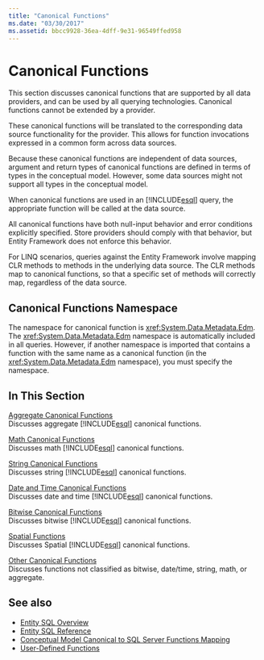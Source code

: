 ```yaml
---
title: "Canonical Functions"
ms.date: "03/30/2017"
ms.assetid: bbcc9928-36ea-4dff-9e31-96549ffed958
---
```

# Canonical Functions

This section discusses canonical functions that are supported by all data providers, and can be used by all querying technologies. Canonical functions cannot be extended by a provider.  
  
 These canonical functions will be translated to the corresponding data source functionality for the provider. This allows for function invocations expressed in a common form across data sources.  
  
 Because these canonical functions are independent of data sources, argument and return types of canonical functions are defined in terms of types in the conceptual model. However, some data sources might not support all types in the conceptual model.  
  
 When canonical functions are used in an [!INCLUDE[esql](../../../../../../includes/esql-md.md)] query, the appropriate function will be called at the data source.  
  
 All canonical functions have both null-input behavior and error conditions explicitly specified. Store providers should comply with that behavior, but Entity Framework does not enforce this behavior.  
  
 For LINQ scenarios, queries against the Entity Framework involve mapping CLR methods to methods in the underlying data source. The CLR methods map to canonical functions, so that a specific set of methods will correctly map, regardless of the data source.  
  
## Canonical Functions Namespace  

 The namespace for canonical function is <xref:System.Data.Metadata.Edm>. The <xref:System.Data.Metadata.Edm> namespace is automatically included in all queries. However, if another namespace is imported that contains a function with the same name as a canonical function (in the <xref:System.Data.Metadata.Edm> namespace), you must specify the namespace.  
  
## In This Section  

 [Aggregate Canonical Functions](aggregate-canonical-functions.md)  
 Discusses aggregate [!INCLUDE[esql](../../../../../../includes/esql-md.md)] canonical functions.  
  
 [Math Canonical Functions](math-canonical-functions.md)  
 Discusses math [!INCLUDE[esql](../../../../../../includes/esql-md.md)] canonical functions.  
  
 [String Canonical Functions](string-canonical-functions.md)  
 Discusses string [!INCLUDE[esql](../../../../../../includes/esql-md.md)] canonical functions.  
  
 [Date and Time Canonical Functions](date-and-time-canonical-functions.md)  
 Discusses date and time [!INCLUDE[esql](../../../../../../includes/esql-md.md)] canonical functions.  
  
 [Bitwise Canonical Functions](bitwise-canonical-functions.md)  
 Discusses bitwise [!INCLUDE[esql](../../../../../../includes/esql-md.md)] canonical functions.  
  
 [Spatial Functions](spatial-functions.md)  
 Discusses Spatial [!INCLUDE[esql](../../../../../../includes/esql-md.md)] canonical functions.  
  
 [Other Canonical Functions](other-canonical-functions.md)  
 Discusses functions not classified as bitwise, date/time, string, math, or aggregate.  
  
## See also

- [Entity SQL Overview](entity-sql-overview.md)
- [Entity SQL Reference](entity-sql-reference.md)
- [Conceptual Model Canonical to SQL Server Functions Mapping](../conceptual-model-canonical-to-sql-server-functions-mapping.md)
- [User-Defined Functions](user-defined-functions-entity-sql.md)
